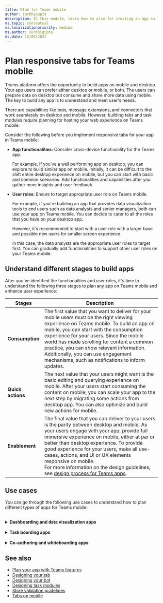 ```yaml
---
title: Plan for Teams mobile
author: surbhigupta
description: In this module, learn how to plan for creating an app on Teams mobile and understand different stages to build app.
ms.topic: conceptual
ms.localizationpriority: medium
ms.author: surbhigupta
ms.date: 12/09/2022
---
```

# Plan responsive tabs for Teams mobile

Teams platform offers the opportunity to build apps on mobile and desktop. Your app users can prefer either desktop or mobile, or both. The users can prepare data on desktop but consume and share more data using mobile. The key to build any app is to understand and meet user's needs.

There are capabilities like bots, message extensions, and connectors that work seamlessly on desktop and mobile. However, building tabs and task modules require planning for hosting your web experience on Teams mobile.

Consider the following before you implement responsive tabs for your app in Teams mobile:

* **App functionalities:** Consider cross-device functionality for the Teams app.

    For example, if you've a well performing app on desktop, you can explore to build similar app on mobile. Initially, it can be difficult to the shift entire desktop experience on mobile, but you can start with basic and common scenarios. Add functionalities and capabilities after you gather more insights and user feedback.

* **User roles:** Ensure to target appropriate user role on Teams mobile.

    For example, if you're building an app that provides data visualization tools to end users such as data analysts and senior managers, both can use your app on Teams mobile. You can decide to cater to all the roles that you have on your desktop app.

    However, it's recommended to start with a user role with a larger base and possible new users for smaller screen experience.

    In this case, the data analysts are the appropriate user roles to target first. You can gradually add functionalities to support other user roles on your Teams mobile.

## Understand different stages to build apps

After you've identified the functionalities and user roles, it's time to understand the following three stages to plan any app on Teams mobile and enhance user experience:

| Stages | Description |
| ----------- | ------------- |
| **Consumption**| The first value that you want to deliver for your mobile users must be the right viewing experience on Teams mobile. To build an app on mobile, you can start with the consumption experience for your users. Since the mobile world has made scrolling for content a common practice, you can show relevant information. Additionally, you can use engagement mechanisms, such as notifications to inform updates. |
| **Quick actions** | The next value that your users might want is the basic editing and querying experience on mobile. After your users start consuming the content on mobile, you can scale your app to the next step by migrating some actions from desktop app. You can also optimize and build new actions for mobile. |
| **Enablement** | The final value that you can deliver to your users is the parity between desktop and mobile. As your users engage with your app, provide full immersive experience on mobile, either at par or better than desktop experience. To provide good experience for your users, make all use-cases, actions, and UI or UX elements responsive on mobile. </br> For more information on the design guidelines, see [design process for Teams apps](design-teams-app-process.md).|

## Use cases

You can go through the following use cases to understand how to plan different types of apps for Teams mobile:

<br>

<details>

<summary><b>Dashboarding and data visualization apps</b></summary>

You can understand how to plan responsive tabs for dashboarding and data visualization apps on Teams mobile platform.

**Consumption:**

In the first stage, you can implement the most basic consumption experience, to view data. The purpose of any app in the domain is to show data in the form of visualizations. In your app, you can show recently viewed visualizations on desktop, or list of all authorized charts for the users. After creating dashboards on desktop, users can access the information using mobile. You can show a detailed view of any chart selected by user as an expanded view in your tabs or by using task modules.

You can show the following information:

* Dashboards and summaries.
* Data visuals, maps, and infographics.
* Charts, graphs, and tables.

:::image type="content" source="../../assets/images/app-fundamentals/dashboarding-and-data-visualization-apps-consumption.png" alt-text="Show the data in the form of visualization."lightbox="../../assets/images/app-fundamentals/dashboarding-and-data-visualization-apps-consumption.png":::

**Quick actions:**

In the second stage, the users can work on the existing charts and visuals from desktop experience. You can introduce the following actions:

* Search content.
* Filter data.
* Create bookmarks.

:::image type="content" source="../../assets/images/app-fundamentals/dashboarding-and-data-visualization-apps-quick-actions.png" alt-text="Quick actions on the existing chart and visuals."lightbox="../../assets/images/app-fundamentals/dashboarding-and-data-visualization-apps-quick-actions.png":::

**Enablement:**

In the third stage, enable users to create content such as, charts and graphics from scratch. Ensure to introduce all the capabilities in your app for mobile. For example, you can use task modules to help access specific data items with detailed view.

You can provide following access to users:

* Modify title and description.
* Insert data items to create visualizations.
* Share visualizations in a channel or group chat.

:::image type="content" source="../../assets/images/app-fundamentals/dashboarding-and-data-visualization-apps-enablement.png" alt-text="Enable users to create content such as charts graphics."lightbox="../../assets/images/app-fundamentals/dashboarding-and-data-visualization-apps-enablement.png":::

<br>

</details>

<br>

<details>

<summary><b>Task boarding apps</b></summary>

You can understand how to plan responsive tabs for task boarding apps on Teams mobile platform.

**Consumption:**

In the first stage, your app can show the list of tasks to the user in a vertical stack. If there are multiple categories of tasks, such as **Proposed**, **Active**, and **Closed** then provide filters for showing grouped tasks or as headers to see the grouped tasks.

:::image type="content" source="../../assets/images/app-fundamentals/taskboarding-apps-consumption.png" alt-text="Shows the list of tasks in a vertical stack."lightbox="../../assets/images/app-fundamentals/taskboarding-apps-consumption.png":::

**Quick actions:**

In the second stage, you can provide the following app access to users:

* Create tasks or items with the mandatory fields to reduce cognitive load of the users.
* Change the board type or view.
* Review tasks by expanding the view.
* Use task modules to see detailed view.
* Move the tasks into different categories.
* Share relevant tasks in chats and channels through emails and activity feed.

:::image type="content" source="../../assets/images/app-fundamentals/taskboarding-apps-quick-actions.png" alt-text="Create tasks to reduce cognitive load of the users."lightbox="../../assets/images/app-fundamentals/taskboarding-apps-quick-actions.png":::

**Enablement:**

In the third stage, you can enable users experience with the following activities:

* Add new projects and boards.
* Add and modify different categories, such as **Proposed**, **Active**, and **Closed**.
* Configure the tasks for comments, attachments, and other complex features.

:::image type="content" source="../../assets/images/app-fundamentals/taskboarding-apps-enablement.png" alt-text="Enable the user experience by adding projects and boards."lightbox="../../assets/images/app-fundamentals/taskboarding-apps-enablement.png":::

<br>

</details>

<br>

<details>

<summary><b>Co-authoring and whiteboarding apps</b></summary>

You can understand how to plan responsive tabs for co-authoring and whiteboarding apps on Teams mobile platform.

**Consumption:**

In the first stage, you can consider desktop experience to show the content and assets in your app.  You can show the following functions:

* Comments or feedback.
* Zoom in or out.
* Current stage or progress of a pending document.

:::image type="content" source="../../assets/images/app-fundamentals/coauthoring-and-whiteboarding-apps-consumption.png" alt-text="Shows content and assets in desktop experience."lightbox="../../assets/images/app-fundamentals/coauthoring-and-whiteboarding-apps-consumption.png":::

**Quick actions:**

In the second stage, you can introduce the following actions:

* Create new board for collaboration or new documents for signing.
* Share boards internally and with guests.
* Configure admin permissions.

> [!TIP]
> You expose actions, which can be shown easily on the small screens.

:::image type="content" source="../../assets/images/app-fundamentals/coauthoring-and-whiteboarding-apps-quick-actions.png" alt-text="Introduces to create new board for collaboration."lightbox="../../assets/images/app-fundamentals/coauthoring-and-whiteboarding-apps-quick-actions.png":::

**Enablement:**

In the third stage, provide complete experience to your users. You can enable users experience with the following activities:

* Adding text, shapes, and quick notes.
* Navigate around content.
* Add layers and filters.
* Delete, undo, and redo operations.
* Access camera and microphone using TeamsJS APIs. For more information on device capabilities, see [device capabilities overview](../device-capabilities/device-capabilities-overview.md).

:::image type="content" source="../../assets/images/app-fundamentals/coauthoring-and-whiteboarding-apps-enablement.png" alt-text="Enable user experience by adding text shapes and quick notes and other capabilities."lightbox="../../assets/images/app-fundamentals/coauthoring-and-whiteboarding-apps-enablement.png":::

<br>

</details>

## See also

* [Plan your app with Teams features](../app-fundamentals-overview.md)
* [Designing your tab](../../tabs/design/tabs.md)
* [Designing your bot](../../bots/design/bots.md)
* [Designing task modules](../..//task-modules-and-cards/task-modules/design-teams-task-modules.md)
* [Store validation guidelines](../deploy-and-publish/appsource/prepare/teams-store-validation-guidelines.md)
* [Tabs on mobile](../../tabs/design/tabs-mobile.md)
